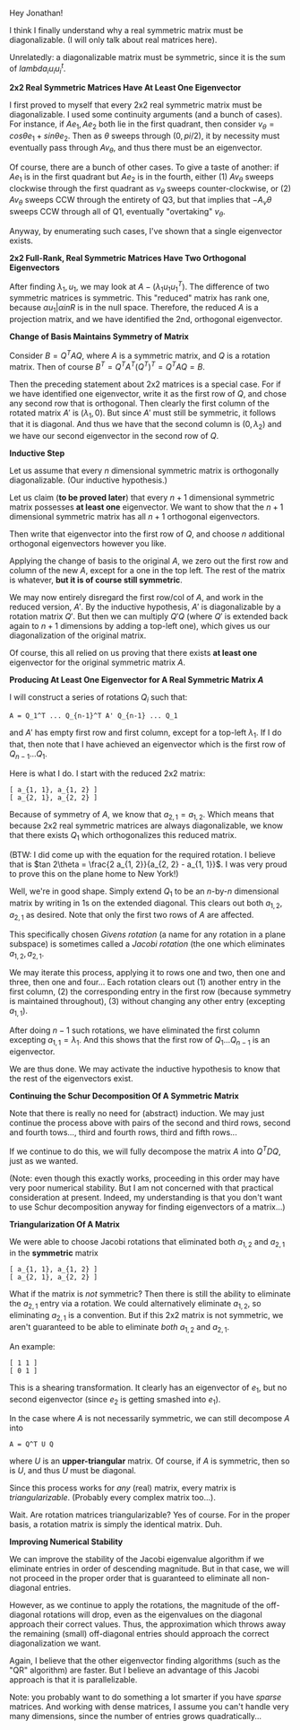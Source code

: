 Hey Jonathan!

I think I finally understand why a real symmetric matrix must be
diagonalizable. (I will only talk about real matrices here).

Unrelatedly: a diagonalizable matrix must be symmetric, since it is
the sum of $lambda_i u_i u_i^t$.

**2x2 Real Symmetric Matrices Have At Least One Eigenvector**

I first proved to myself that every 2x2 real symmetric matrix must be
diagonalizable. I used some continuity arguments (and a bunch of
cases). For instance, if $Ae_1, Ae_2$ both lie in the first quadrant,
then consider $v_\theta = cos \theta e_1 + sin \theta e_2$. Then as
$\theta$ sweeps through $(0, pi/2)$, it by necessity must eventually
pass through $Av_\theta$, and thus there must be an eigenvector.

Of course, there are a bunch of other cases. To give a taste of
another: if $Ae_1$ is in the first quadrant but $Ae_2$ is in the
fourth, either (1) $A v_\theta$ sweeps clockwise through the first
quadrant as $v_\theta$ sweeps counter-clockwise, or (2) $A v_\theta$
sweeps CCW through the entirety of Q3, but that implies that
$-A_v\theta$ sweeps CCW through all of Q1, eventually "overtaking"
$v_\theta$.

Anyway, by enumerating such cases, I've shown that a single
eigenvector exists.

**2x2 Full-Rank, Real Symmetric Matrices Have Two Orthogonal
Eigenvectors**

After finding $\lambda_1, u_1$, we may look at $A - (\lambda_1 u_1
u_1^T)$. The difference of two symmetric matrices is symmetric. This
"reduced" matrix has rank one, because ${\alpha u_1 | \alpha in R}$ is
in the null space. Therefore, the reduced $A$ is a projection matrix,
and we have identified the 2nd, orthogonal eigenvector.

**Change of Basis Maintains Symmetry of Matrix**

Consider $B = Q^T A Q$, where $A$ is a symmetric matrix, and $Q$ is a
rotation matrix. Then of course $B^T = Q^T A^T (Q^T)^T = Q^T A Q = B$.

Then the preceding statement about 2x2 matrices is a special case. For
if we have identified one eigenvector, write it as the first row of $Q$,
and chose any second row that is orthogonal. Then clearly the first
column of the rotated matrix $A'$ is $(\lambda_1, 0)$. But since $A'$
must still be symmetric, it follows that it is diagonal. And thus we
have that the second column is $(0, \lambda_2)$ and we have our second
eigenvector in the second row of $Q$.

**Inductive Step**

Let us assume that every $n$ dimensional symmetric matrix is
orthogonally diagonalizable. (Our inductive hypothesis.)

Let us claim (**to be proved later**) that every $n+1$ dimensional
symmetric matrix possesses **at least one** eigenvector. We want to
show that the $n+1$ dimensional symmetric matrix has all $n+1$
orthogonal eigenvectors.

Then write that eigenvector into the first row of $Q$, and choose $n$
additional orthogonal eigenvectors however you like.

Applying the change of basis to the original $A$, we zero out the
first row and column of the new $A$, except for a one in the top
left. The rest of the matrix is whatever, **but it is of course still
symmetric**.

We may now entirely disregard the first row/col of $A$, and work in
the reduced version, $A'$. By the inductive hypothesis, $A'$ is
diagonalizable by a rotation matrix $Q'$. But then we can multiply $Q'
Q$ (where $Q'$ is extended back again to $n+1$ dimensions by adding a
top-left one), which gives us our diagonalization of the original
matrix.

Of course, this all relied on us proving that there exists **at least
one** eigenvector for the original symmetric matrix $A$.

**Producing At Least One Eigenvector for A Real Symmetric Matrix $A$**

I will construct a series of rotations $Q_i$ such that:

    A = Q_1^T ... Q_{n-1}^T A' Q_{n-1} ... Q_1

and $A'$ has empty first row and first column, except for a top-left
$\lambda_1$. If I do that, then note that I have achieved an eigenvector
which is the first row of $Q_{n-1} ... Q_1$.

Here is what I do. I start with the reduced 2x2 matrix:

    [ a_{1, 1}, a_{1, 2} ]
    [ a_{2, 1}, a_{2, 2} ]

Because of symmetry of $A$, we know that $a_{2, 1} = a_{1, 2}$. Which
means that because 2x2 real symmetric matrices are always
diagonalizable, we know that there exists $Q_1$ which orthogonalizes
this reduced matrix.

(BTW: I did come up with the equation for the required rotation. I
believe that is $tan 2\theta = \frac{2 a_{1, 2}}{a_{2, 2} - a_{1,
1}}$. I was very proud to prove this on the plane home to New York!)

Well, we're in good shape. Simply extend $Q_1$ to be an $n$-by-$n$
dimensional matrix by writing in 1s on the extended diagonal. This
clears out both $a_{1, 2}, a_{2, 1}$ as desired. Note that only the
first two rows of $A$ are affected.

This specifically chosen *Givens rotation* (a name for any rotation in
a plane subspace) is sometimes called a *Jacobi rotation* (the one
which eliminates $a_{1, 2}, a_{2, 1}$.

We may iterate this process, applying it to rows one and two, then one
and three, then one and four... Each rotation clears out (1) another
entry in the first column, (2) the corresponding entry in the first
row (because symmetry is maintained throughout), (3) without changing
any other entry (excepting $a_{1, 1}$).

After doing $n-1$ such rotations, we have eliminated the first column
excepting $a_{1, 1} = \lambda_1$. And this shows that the first row of
$Q_1 ... Q_{n-1}$ is an eigenvector.

We are thus done. We may activate the inductive hypothesis to know
that the rest of the eigenvectors exist.

**Continuing the Schur Decomposition Of A Symmetric Matrix**

Note that there is really no need for (abstract) induction. We may
just continue the process above with pairs of the second and third
rows, second and fourth tows..., third and fourth rows, third and
fifth rows...

If we continue to do this, we will fully decompose the matrix $A$ into
$Q^T D Q$, just as we wanted.

(Note: even though this exactly works, proceeding in this order may
have very poor numerical stability. But I am not concerned with that
practical consideration at present. Indeed, my understanding is that
you don't want to use Schur decomposition anyway for finding
eigenvectors of a matrix...)

**Triangularization Of A Matrix**

We were able to choose Jacobi rotations that eliminated both $a_{1,
2}$ and $a_{2, 1}$ in the **symmetric** matrix

    [ a_{1, 1}, a_{1, 2} ]
    [ a_{2, 1}, a_{2, 2} ]

What if the matrix is *not* symmetric? Then there is still the ability
to eliminate the $a_{2, 1}$ entry via a rotation. We could
alternatively eliminate $a_{1, 2}$, so eliminating $a_{2, 1}$ is a
convention. But if this 2x2 matrix is not symmetric, we aren't
guaranteed to be able to eliminate *both* $a_{1, 2}$ and $a_{2, 1}$.

An example:

    [ 1 1 ]
    [ 0 1 ]

This is a shearing transformation. It clearly has an eigenvector of
$e_1$, but no second eigenvector (since $e_2$ is getting smashed into
$e_1$).

In the case where $A$ is not necessarily symmetric, we can still
decompose $A$ into

    A = Q^T U Q

where $U$ is an **upper-triangular** matrix. Of course, if $A$ is
symmetric, then so is $U$, and thus $U$ must be diagonal.

Since this process works for *any* (real) matrix, every matrix is
*triangularizable*. (Probably every complex matrix too...).

Wait. Are rotation matrices triangularizable? Yes of course. For in the
proper basis, a rotation matrix is simply the identical matrix. Duh.

**Improving Numerical Stability**

We can improve the stability of the Jacobi eigenvalue algorithm if we
eliminate entries in order of descending magnitude. But in that case,
we will not proceed in the proper order that is guaranteed to
eliminate all non-diagonal entries.

However, as we continue to apply the rotations, the magnitude of the
off-diagonal rotations will drop, even as the eigenvalues on the
diagonal approach their correct values. Thus, the approximation which
throws away the remaining (small) off-diagonal entries should approach
the correct diagonalization we want.

Again, I believe that the other eigenvector finding algorithms (such
as the "QR" algorithm) are faster. But I believe an advantage of this
Jacobi approach is that it is parallelizable.

Note: you probably want to do something a lot smarter if you have
*sparse* matrices. And working with dense matrices, I assume you can't
handle very many dimensions, since the number of entries grows
quadratically...
